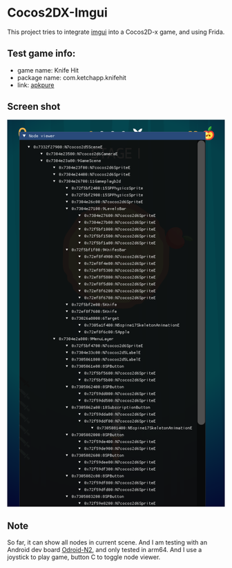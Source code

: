 # Cocos2DX-Imgui
This project tries to integrate [imgui](https://github.com/ocornut/imgui.git) into a Cocos2D-x game, and using Frida. 


## Test game info: 
- game name: Knife Hit
- package name: com.ketchapp.knifehit
- link: [apkpure](https://apkpure.com/knife-hit/com.ketchapp.knifehit)

## Screen shot

![screen shot](./assets/screenshot.png?raw=true)

## Note
So far, it can show all nodes in current scene. 
And I am testing with an Android dev board [Odroid-N2](https://www.hardkernel.com/shop/odroid-n2-with-4gbyte-ram-2/), and only tested in arm64. And I use a joystick to play game, button C to toggle node viewer. 

